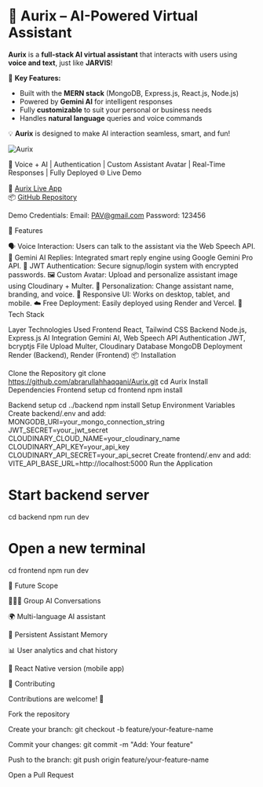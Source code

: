 # 💬 Aurix – AI-Powered Virtual Assistant

**Aurix** is a **full-stack AI virtual assistant** that interacts with users using **voice and text**, just like **JARVIS**!  

🚀 **Key Features:**
- Built with the **MERN stack** (MongoDB, Express.js, React.js, Node.js)  
- Powered by **Gemini AI** for intelligent responses  
- Fully **customizable** to suit your personal or business needs  
- Handles **natural language** queries and voice commands  

💡 **Aurix** is designed to make AI interaction seamless, smart, and fun!  

![Aurix](https://img.shields.io/badge/Aurix-AI%20Assistant-blue)

🧠 Voice + AI | Authentication | Custom Assistant Avatar | Real-Time Responses | Fully Deployed
🌐 Live Demo

🔗 [Aurix Live App](https://aurix-fronted.onrender.com/signup)  
📦 [GitHub Repository](https://github.com/ShaikRiazUrRahman05/Aurix/edit/main/README.md)

Demo Credentials: Email: PAV@gmail.com Password: 123456

🚀 Features

🗣️ Voice Interaction: Users can talk to the assistant via the Web Speech API.
🧠 Gemini AI Replies: Integrated smart reply engine using Google Gemini Pro API.
🔐 JWT Authentication: Secure signup/login system with encrypted passwords.
🖼️ Custom Avatar: Upload and personalize assistant image using Cloudinary + Multer.
🎨 Personalization: Change assistant name, branding, and voice.
📱 Responsive UI: Works on desktop, tablet, and mobile.
☁️ Free Deployment: Easily deployed using Render and Vercel.
🧰 Tech Stack

Layer	Technologies Used
Frontend	React, Tailwind CSS
Backend	Node.js, Express.js
AI Integration	Gemini AI, Web Speech API
Authentication	JWT, bcryptjs
File Upload	Multer, Cloudinary
Database	MongoDB
Deployment	Render (Backend), Render (Frontend)
📦 Installation

Clone the Repository
git clone https://github.com/abrarullahhaqqani/Aurix.git
cd Aurix
Install Dependencies
Frontend setup
cd frontend
npm install

Backend setup
cd ../backend
npm install
Setup Environment Variables
Create backend/.env and add:
MONGODB_URI=your_mongo_connection_string
JWT_SECRET=your_jwt_secret
CLOUDINARY_CLOUD_NAME=your_cloudinary_name
CLOUDINARY_API_KEY=your_api_key
CLOUDINARY_API_SECRET=your_api_secret
Create frontend/.env and add:
VITE_API_BASE_URL=http://localhost:5000
Run the Application
# Start backend server
cd backend
npm run dev

# Open a new terminal
cd frontend
npm run dev

🔮 Future Scope

🧑‍🤝‍🧑 Group AI Conversations

🌍 Multi-language AI assistant

🧠 Persistent Assistant Memory

📊 User analytics and chat history

📱 React Native version (mobile app)

🤝 Contributing

Contributions are welcome! 🚀

Fork the repository

Create your branch: git checkout -b feature/your-feature-name

Commit your changes: git commit -m "Add: Your feature"

Push to the branch: git push origin feature/your-feature-name

Open a Pull Request
